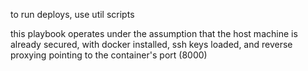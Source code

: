 to run deploys, use util scripts

this playbook operates under the assumption that the host machine is already secured, with docker installed, ssh keys loaded,
and reverse proxying pointing to the container's port (8000)